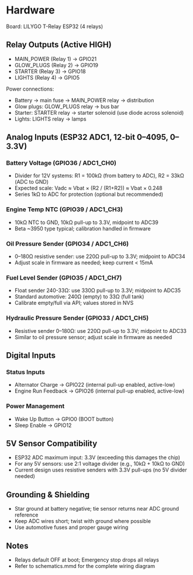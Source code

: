 # Hardware

Board: LILYGO T-Relay ESP32 (4 relays)

## Relay Outputs (Active HIGH)

- MAIN_POWER (Relay 1) → GPIO21
- GLOW_PLUGS (Relay 2) → GPIO19
- STARTER (Relay 3) → GPIO18
- LIGHTS (Relay 4) → GPIO5

Power connections:

- Battery → main fuse → MAIN_POWER relay → distribution
- Glow plugs: GLOW_PLUGS relay → bus bar
- Starter: STARTER relay → starter solenoid (use diode across solenoid)
- Lights: LIGHTS relay → lamps

## Analog Inputs (ESP32 ADC1, 12-bit 0–4095, 0–3.3V)

### Battery Voltage (GPIO36 / ADC1_CH0)

- Divider for 12V systems: R1 = 100kΩ (from battery to ADC), R2 = 33kΩ (ADC to GND)
- Expected scale: Vadc ≈ Vbat × (R2 / (R1+R2)) ≈ Vbat × 0.248
- Series 1kΩ to ADC for protection (optional but recommended)

### Engine Temp NTC (GPIO39 / ADC1_CH3)

- 10kΩ NTC to GND, 10kΩ pull-up to 3.3V, midpoint to ADC39
- Beta ~3950 type typical; calibration handled in firmware

### Oil Pressure Sender (GPIO34 / ADC1_CH6)

- 0–180Ω resistive sender: use 220Ω pull-up to 3.3V; midpoint to ADC34
- Adjust scale in firmware as needed; keep current < 15mA

### Fuel Level Sender (GPIO35 / ADC1_CH7)

- Float sender 240-33Ω: use 330Ω pull-up to 3.3V; midpoint to ADC35
- Standard automotive: 240Ω (empty) to 33Ω (full tank)
- Calibrate empty/full via API; values stored in NVS

### Hydraulic Pressure Sender (GPIO33 / ADC1_CH5)

- Resistive sender 0–180Ω: use 220Ω pull-up to 3.3V; midpoint to ADC33
- Similar to oil pressure sensor; adjust scale in firmware as needed

## Digital Inputs

### Status Inputs

- Alternator Charge → GPIO22 (internal pull-up enabled, active-low)
- Engine Run Feedback → GPIO26 (internal pull-up enabled, active-low)

### Power Management

- Wake Up Button → GPIO0 (BOOT button)
- Sleep Enable → GPIO12

## 5V Sensor Compatibility

- ESP32 ADC maximum input: 3.3V (exceeding this damages the chip)
- For any 5V sensors: use 2:1 voltage divider (e.g., 10kΩ + 10kΩ to GND)
- Current design uses resistive senders with 3.3V pull-ups (no 5V divider needed)

## Grounding & Shielding

- Star ground at battery negative; tie sensor returns near ADC ground reference
- Keep ADC wires short; twist with ground where possible
- Use automotive fuses and proper gauge wiring

## Notes

- Relays default OFF at boot; Emergency stop drops all relays
- Refer to schematics.mmd for the complete wiring diagram
